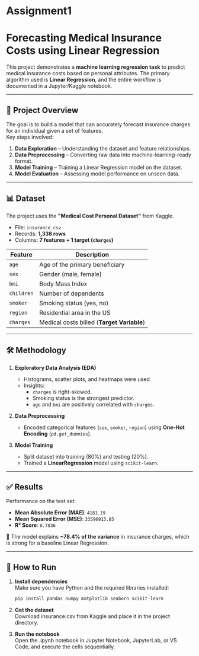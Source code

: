 # Assignment1  
# Forecasting Medical Insurance Costs using Linear Regression

This project demonstrates a **machine learning regression task** to predict medical insurance costs based on personal attributes. The primary algorithm used is **Linear Regression**, and the entire workflow is documented in a Jupyter/Kaggle notebook.

---

## 📌 Project Overview

The goal is to build a model that can accurately forecast insurance charges for an individual given a set of features.  
Key steps involved:

1. **Data Exploration** – Understanding the dataset and feature relationships.  
2. **Data Preprocessing** – Converting raw data into machine-learning-ready format.  
3. **Model Training** – Training a Linear Regression model on the dataset.  
4. **Model Evaluation** – Assessing model performance on unseen data.

---

## 📊 Dataset

The project uses the **"Medical Cost Personal Dataset"** from Kaggle.  

- File: `insurance.csv`  
- Records: **1,338 rows**  
- Columns: **7 features + 1 target (`charges`)**

| Feature     | Description |
|-------------|-------------|
| `age`       | Age of the primary beneficiary |
| `sex`       | Gender (male, female) |
| `bmi`       | Body Mass Index |
| `children`  | Number of dependents |
| `smoker`    | Smoking status (yes, no) |
| `region`    | Residential area in the US |
| `charges`   | Medical costs billed (**Target Variable**) |

---

## 🛠 Methodology

1. **Exploratory Data Analysis (EDA)**  
   - Histograms, scatter plots, and heatmaps were used.  
   - Insights:  
     - `charges` is right-skewed.  
     - Smoking status is the strongest predictor.  
     - `age` and `bmi` are positively correlated with `charges`.

2. **Data Preprocessing**  
   - Encoded categorical features (`sex`, `smoker`, `region`) using **One-Hot Encoding** (`pd.get_dummies`).  

3. **Model Training**  
   - Split dataset into training (80%) and testing (20%).  
   - Trained a **LinearRegression** model using `scikit-learn`.  

---

## ✅ Results

Performance on the test set:

- **Mean Absolute Error (MAE)**: `4181.19`  
- **Mean Squared Error (MSE)**: `33596915.85`  
- **R² Score**: `0.7836`  

📌 The model explains **~78.4% of the variance** in insurance charges, which is strong for a baseline Linear Regression.

---

## 🚀 How to Run

1. **Install dependencies**  
   Make sure you have Python and the required libraries installed:  

   ```bash
   pip install pandas numpy matplotlib seaborn scikit-learn  
2. **Get the dataset**  
   Download insurance.csv from Kaggle and place it in the project directory.  

3. **Run the notebook**  
   Open the .ipynb notebook in Jupyter Notebook, JupyterLab, or VS Code, and execute the cells sequentially.  
